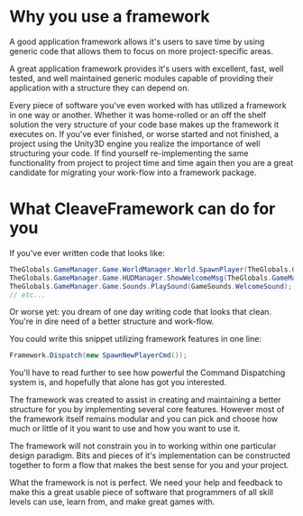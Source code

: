 # Why you use a framework

A good application framework allows it's users to save time by using generic code that allows them to focus on more project-specific areas.  

A great application framework provides it's users with excellent, fast, well tested, and well maintained generic modules capable of providing their application with a structure they can depend on.

Every piece of software you've even worked with has utilized a framework in one way or another.  Whether it was home-rolled or an off the shelf solution the very structure of your code base makes up the framework it executes on.  If you've ever finished, or worse started and not finished, a project using the Unity3D engine you realize the importance of well structuring your code.  If find yourself re-implementing the same functionality from project to project time and time again then you are a great candidate for migrating your work-flow into a framework package.

# What CleaveFramework can do for you

If you've ever written code that looks like:

```csharp
TheGlobals.GameManager.Game.WorldManager.World.SpawnPlayer(TheGlobals.GameManager.Game.PlayerManager.MakeNewPlayer());
TheGlobals.GameManager.Game.HUDManager.ShowWelcomeMsg(TheGlobals.GameManager.Game.PlayerManager.Player.Name);
TheGlobals.GameManager.Game.Sounds.PlaySound(GameSounds.WelcomeSound);
// etc...
```

Or worse yet: you dream of one day writing code that looks that clean.  You're in dire need of a better structure and work-flow.

You could write this snippet utilizing framework features in one line:
```csharp
Framework.Dispatch(new SpawnNewPlayerCmd());
```
You'll have to read further to see how powerful the Command Dispatching system is, and hopefully that alone has got you interested.

The framework was created to assist in creating and maintaining a better structure for you by implementing several core features.  However most of the framework itself remains modular and you can pick and choose how much or little of it you want to use and how you want to use it.

The framework will not constrain you in to working within one particular design paradigm.  Bits and pieces of it's implementation can be constructed together to form a flow that makes the best sense for you and your project.

What the framework is not is perfect.  We need your help and feedback to make this a great usable piece of software that programmers of all skill levels can use, learn from, and make great games with.